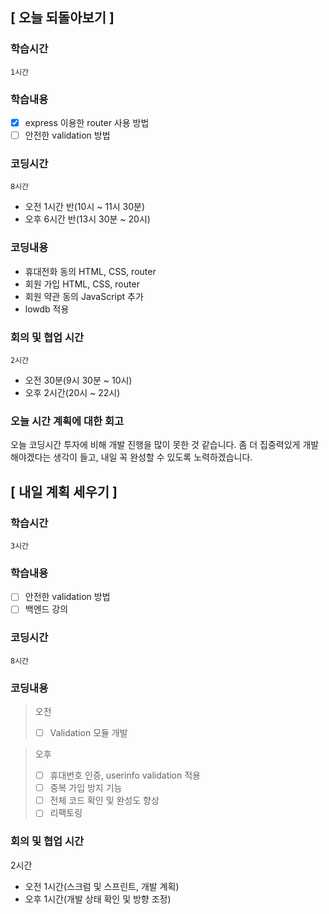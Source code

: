 ## [ 오늘 되돌아보기 ]

### 학습시간 

`1시간`

### 학습내용

- [X] express 이용한 router 사용 방법
- [ ] 안전한 validation 방법

### 코딩시간

`8시간`
-  오전 1시간 반(10시 ~ 11시 30분)
-  오후 6시간 반(13시 30분 ~ 20시)

### 코딩내용

- 휴대전화 동의 HTML, CSS, router
- 회원 가입 HTML, CSS, router
- 회원 약관 동의 JavaScript 추가
- lowdb 적용

### 회의 및 협업 시간

`2시간`
- 오전 30분(9시 30분 ~ 10시)
- 오후 2시간(20시 ~ 22시)

### 오늘 시간 계획에 대한 회고

오늘 코딩시간 투자에 비해 개발 진행을 많이 못한 것 같습니다. 좀 더 집중력있게 개발 해야겠다는 생각이 들고, 내일 꼭 완성할 수 있도록 노력하겠습니다.

## [ 내일 계획 세우기 ]

### 학습시간

`3시간`

### 학습내용

- [ ] 안전한 validation 방법 
- [ ] 백엔드 강의

### 코딩시간

`8시간`

### 코딩내용

> 오전
> - [ ] Validation 모듈 개발

> 오후 
> - [ ] 휴대번호 인증, userinfo validation 적용
> - [ ] 중복 가입 방지 기능
> - [ ] 전체 코드 확인 및 완성도 향상
> - [ ] 리팩토링

### 회의 및 협업 시간

2시간
- 오전 1시간(스크럼 및 스프린트, 개발 계획)
- 오후 1시간(개발 상태 확인 및 방향 조정)